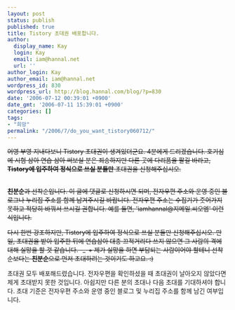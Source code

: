 ```yaml
---
layout: post
status: publish
published: true
title: Tistory 초대권 배포합니다.
author:
  display_name: Kay
  login: Kay
  email: iam@hannal.net
  url: ''
author_login: Kay
author_email: iam@hannal.net
wordpress_id: 830
wordpress_url: http://blog.hannal.com/blog/?p=830
date: '2006-07-12 00:39:01 +0900'
date_gmt: '2006-07-11 15:39:01 +0900'
categories: []
tags:
- "희망"
permalink: "/2006/7/do_you_want_tistory060712/"
---
```

<p><del datetime="2006-07-12T02:14:27+00:00">어영 부영 지내다보니 Tistory 초대권이 생겨있더군요. 4분에게 드리겠습니다. 호기심에 시험 삼아 연습 삼아 써보실 분은 죄송하지만 다른 곳에 다리품을 팔길 바라고, <strong>Tistory에 입주하여 정식으로 쓰실 분들만</strong> 초대권을 신청해주십시오.</del></p>
<p><del datetime="2006-07-12T02:14:27+00:00"><br />
<strong>친분순</strong>과 선착순입니다. 이 글에 댓글로 신청하시면 되며, 전자우편 주소와 운영 중인 블로그나 누리집 주소를 함께 남겨주시길 바랍니다. 전자우편 주소는 수집기가 줏어가지 못하고 적당히 바꿔서 쓰시길 권합니다. 예를 들면, 'iamhannal@지메일.씨오엠' 이런 식입니다.</del></p>
<p><del datetime="2006-07-12T02:14:27+00:00">다시 한번 강조하지만, Tistory에 입주하여 정식으로 쓰실 분들만 신청해주십시오. 만일, 초대권을 받아 입주한 뒤에 연습삼아 대충 끄적거리다 쓰지 않으면 그 사람의 격에 대해 실망을 할 것 같습니다. -_-+ 제가 실망을 하면 부담되는 사람이어야 할테니 선착순보다는 <strong>친분순</strong>으로 먼저 초대하려는 것이기도 하고요. :)</del></p>
<p>초대권 모두 배포해드렸습니다. 전자우편을 확인하셨을 때 초대권이 날아오지 않았다면 제게 초대받지 못한 것입니다. 아쉽지만 다른 분의 초대나 다음 초대를 기대하셔야 합니다. 초대 기준은 전자우편 주소와 운영 중인 블로그 및 누리집 주소를 함께 남긴 여부입니다.</p>
